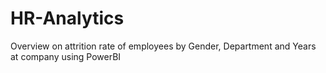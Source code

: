 # HR-Analytics
Overview on attrition rate of employees by Gender, Department and Years at company using PowerBI
